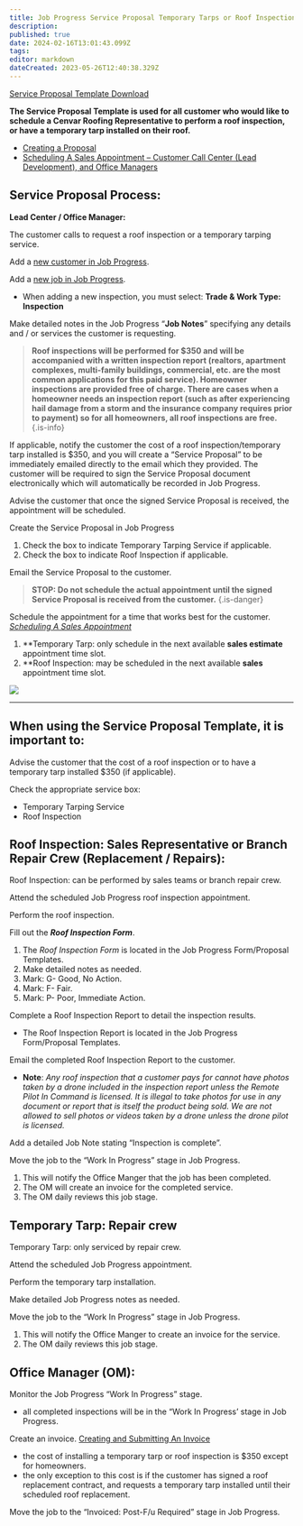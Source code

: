 ```yaml
---
title: Job Progress Service Proposal Temporary Tarps or Roof Inspections
description: 
published: true
date: 2024-02-16T13:01:43.099Z
tags: 
editor: markdown
dateCreated: 2023-05-26T12:40:38.329Z
---
```


[Service Proposal Template Download](/procedures-job-progress/service-proposal-temporary-tarps-or-roof-inspection/service-proposal-template.pdf)

**The Service Proposal Template is used for all customer who would like to schedule a Cenvar Roofing Representative to perform a roof inspection, or have a temporary tarp installed on their roof.**

-   [Creating a Proposal](https://wiki2.cenvarroofing.com/i/95)
-   [Scheduling A Sales Appointment – Customer Call Center (Lead Development), and Office Managers](https://wiki2.cenvarroofing.com/i/57)

## **Service Proposal Process:**

**Lead Center / Office Manager:**

The customer calls to request a roof inspection or a temporary tarping service.

Add a [new customer in Job Progress](/i/90).

Add a [new job in Job Progress](/i/90).

-   When adding a new inspection, you must select: **Trade & Work Type: Inspection**

Make detailed notes in the Job Progress “**Job Notes**” specifying any details and / or services the customer is requesting.

> **Roof inspections will be performed for $350 and will be accompanied with a written inspection report (realtors, apartment complexes, multi-family buildings, commercial, etc. are the most common applications for this paid service). Homeowner inspections are provided free of charge. There are cases when a homeowner needs an inspection report (such as after experiencing hail damage from a storm and the insurance company requires prior to payment) so for all homeowners, all roof inspections are free.**
{.is-info}


If applicable, notify the customer the cost of a roof inspection/temporary tarp installed is $350, and you will create a “Service Proposal” to be immediately emailed directly to the email which they provided. The customer will be required to sign the Service Proposal document electronically which will automatically be recorded in Job Progress.

Advise the customer that once the signed Service Proposal is received, the appointment will be scheduled.

Create the Service Proposal in Job Progress

1.  Check the box to indicate Temporary Tarping Service if applicable.
2.  Check the box to indicate Roof Inspection if applicable.

Email the Service Proposal to the customer.

> **STOP: Do not schedule the actual appointment until the signed Service Proposal is received from the customer.**
{.is-danger}


Schedule the appointment for a time that works best for the customer. [*Scheduling A Sales Appointment*](https://wiki2.cenvarroofing.com/i/57)

1.  \*\*Temporary Tarp: only schedule in the next available **sales estimate** appointment time slot.
2.  \*\*Roof Inspection: may be scheduled in the next available **sales** appointment time slot.

![](https://wiki.cenvarroofing.com/wp-content/uploads/2021/08/image-2-1024x856.png)

---

## **When using the Service Proposal Template, it is important to:**

Advise the customer that the cost of a roof inspection or to have a temporary tarp installed $350 (if applicable).

Check the appropriate service box:

-   Temporary Tarping Service
-   Roof Inspection

## **Roof Inspection: Sales Representative or Branch Repair Crew (Replacement / Repairs):**

Roof Inspection: can be performed by sales teams or branch repair crew.

Attend the scheduled Job Progress roof inspection appointment.

Perform the roof inspection.

Fill out the ***Roof Inspection Form***.

1.  The *Roof Inspection Form* is located in the Job Progress Form/Proposal Templates.
2.  Make detailed notes as needed.
3.  Mark: G- Good, No Action.
4.  Mark: F- Fair.
5.  Mark: P- Poor, Immediate Action.

Complete a Roof Inspection Report to detail the inspection results.

-   The Roof Inspection Report is located in the Job Progress Form/Proposal Templates.

Email the completed Roof Inspection Report to the customer.

-   **Note**: *Any roof inspection that a customer pays for cannot have photos taken by a drone included in the inspection report unless the Remote Pilot In Command is licensed. It is illegal to take photos for use in any document or report that is itself the product being sold. We are not allowed to sell photos or videos taken by a drone unless the drone pilot is licensed.*

Add a detailed Job Note stating “Inspection is complete”.

Move the job to the “Work In Progress” stage in Job Progress.

1.  This will notify the Office Manger that the job has been completed.
2.  The OM will create an invoice for the completed service.
3.  The OM daily reviews this job stage.

## **Temporary Tarp: Repair crew**

Temporary Tarp: only serviced by repair crew.

Attend the scheduled Job Progress appointment.

Perform the temporary tarp installation.

Make detailed Job Progress notes as needed.

Move the job to the “Work In Progress” stage in Job Progress.

1.  This will notify the Office Manger to create an invoice for the service.
2.  The OM daily reviews this job stage.

## **Office Manager (OM):**

Monitor the Job Progress “Work In Progress” stage.

-   all completed inspections will be in the “Work In Progress’ stage in Job Progress.

Create an invoice. [Creating and Submitting An Invoice](https://wiki2.cenvarroofing.com/i/88)

-   the cost of installing a temporary tarp or roof inspection is $350 except for homeowners.
-   the only exception to this cost is if the customer has signed a roof replacement contract, and requests a temporary tarp installed until their scheduled roof replacement.

Move the job to the “Invoiced: Post-F/u Required” stage in Job Progress.